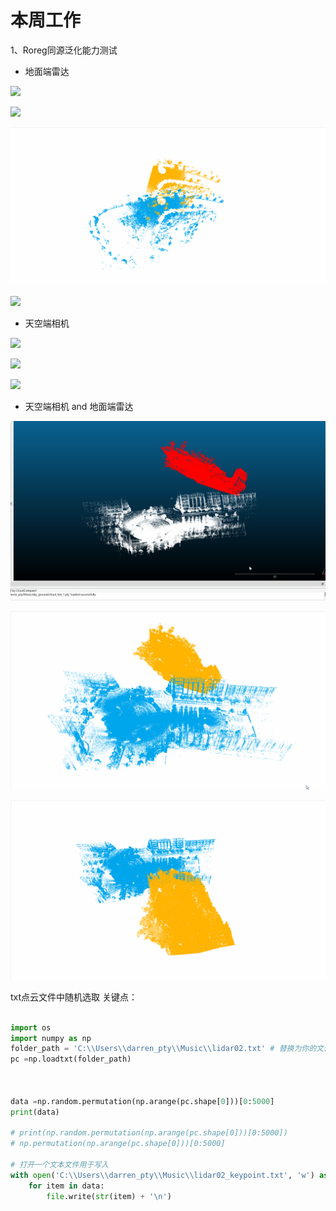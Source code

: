 # 本周工作

1、Roreg同源泛化能力测试

- 地面端雷达

![](https://github.com/Darren-pty/Research/blob/main/Learning%20of%20way/Semester/picture/99.png) 

![](https://github.com/Darren-pty/Research/blob/main/Learning%20of%20way/Semester/picture/gif/1.gif) 

![](https://github.com/Darren-pty/Research/blob/main/Learning%20of%20way/Semester/picture/gif/2.gif) 

![](https://github.com/Darren-pty/Research/blob/main/Learning%20of%20way/Semester/picture/gif/3.gif) 

- 天空端相机

![](https://github.com/Darren-pty/Research/blob/main/Learning%20of%20way/Semester/picture/gif/4.gif) 

![](https://github.com/Darren-pty/Research/blob/main/Learning%20of%20way/Semester/picture/gif/5.gif) 


![](https://github.com/Darren-pty/Research/blob/main/Learning%20of%20way/Semester/picture/gif/6.gif) 


- 天空端相机 and 地面端雷达

![](https://github.com/Darren-pty/Research/blob/main/Learning%20of%20way/Semester/picture/gif/7.gif) 

![](https://github.com/Darren-pty/Research/blob/main/Learning%20of%20way/Semester/picture/gif/8.gif) 

![](https://github.com/Darren-pty/Research/blob/main/Learning%20of%20way/Semester/picture/gif/9.gif) 


txt点云文件中随机选取 关键点：
```python

import os
import numpy as np
folder_path = 'C:\\Users\\darren_pty\\Music\\lidar02.txt' # 替换为你的文件夹路径
pc =np.loadtxt(folder_path)



data =np.random.permutation(np.arange(pc.shape[0]))[0:5000]
print(data)

# print(np.random.permutation(np.arange(pc.shape[0]))[0:5000])
# np.permutation(np.arange(pc.shape[0]))[0:5000]

# 打开一个文本文件用于写入
with open('C:\\Users\\darren_pty\\Music\\lidar02_keypoint.txt', 'w') as file:
    for item in data:
        file.write(str(item) + '\n')

```


